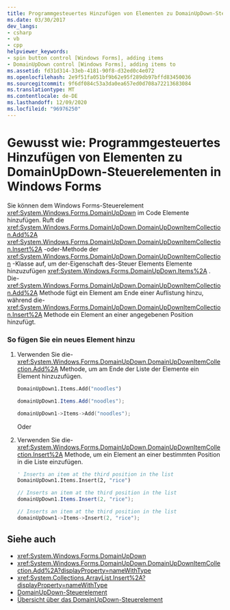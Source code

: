 ```yaml
---
title: Programmgesteuertes Hinzufügen von Elementen zu DomainUpDown-Steuerelementen
ms.date: 03/30/2017
dev_langs:
- csharp
- vb
- cpp
helpviewer_keywords:
- spin button control [Windows Forms], adding items
- DomainUpDown control [Windows Forms], adding items to
ms.assetid: fd31d314-33eb-4181-90f8-d32ed0c4e072
ms.openlocfilehash: 2e9f51fa051bf9b62e95f289db97bffd83450036
ms.sourcegitcommit: 9f6df084c53a3da0ea657ed0d708a72213683084
ms.translationtype: MT
ms.contentlocale: de-DE
ms.lasthandoff: 12/09/2020
ms.locfileid: "96976250"
---
```

# <a name="how-to-add-items-to-windows-forms-domainupdown-controls-programmatically"></a>Gewusst wie: Programmgesteuertes Hinzufügen von Elementen zu DomainUpDown-Steuerelementen in Windows Forms
Sie können dem Windows Forms-Steuerelement <xref:System.Windows.Forms.DomainUpDown> im Code Elemente hinzufügen. Ruft die <xref:System.Windows.Forms.DomainUpDown.DomainUpDownItemCollection.Add%2A> <xref:System.Windows.Forms.DomainUpDown.DomainUpDownItemCollection.Insert%2A> -oder-Methode der <xref:System.Windows.Forms.DomainUpDown.DomainUpDownItemCollection> -Klasse auf, um der-Eigenschaft des-Steuer Elements Elemente hinzuzufügen <xref:System.Windows.Forms.DomainUpDown.Items%2A> . Die- <xref:System.Windows.Forms.DomainUpDown.DomainUpDownItemCollection.Add%2A> Methode fügt ein Element am Ende einer Auflistung hinzu, während die- <xref:System.Windows.Forms.DomainUpDown.DomainUpDownItemCollection.Insert%2A> Methode ein Element an einer angegebenen Position hinzufügt.  
  
### <a name="to-add-a-new-item"></a>So fügen Sie ein neues Element hinzu  
  
1. Verwenden Sie die- <xref:System.Windows.Forms.DomainUpDown.DomainUpDownItemCollection.Add%2A> Methode, um am Ende der Liste der Elemente ein Element hinzuzufügen.  
  
    ```vb  
    DomainUpDown1.Items.Add("noodles")  
    ```  
  
    ```csharp  
    domainUpDown1.Items.Add("noodles");  
    ```  
  
    ```cpp  
    domainUpDown1->Items->Add("noodles");  
    ```  
  
     Oder  
  
2. Verwenden Sie die- <xref:System.Windows.Forms.DomainUpDown.DomainUpDownItemCollection.Insert%2A> Methode, um ein Element an einer bestimmten Position in die Liste einzufügen.  
  
    ```vb  
    ' Inserts an item at the third position in the list  
    DomainUpDown1.Items.Insert(2, "rice")  
    ```  
  
    ```csharp  
    // Inserts an item at the third position in the list  
    domainUpDown1.Items.Insert(2, "rice");  
    ```  
  
    ```cpp  
    // Inserts an item at the third position in the list  
    domainUpDown1->Items->Insert(2, "rice");  
    ```  
  
## <a name="see-also"></a>Siehe auch

- <xref:System.Windows.Forms.DomainUpDown>
- <xref:System.Windows.Forms.DomainUpDown.DomainUpDownItemCollection.Add%2A?displayProperty=nameWithType>
- <xref:System.Collections.ArrayList.Insert%2A?displayProperty=nameWithType>
- [DomainUpDown-Steuerelement](domainupdown-control-windows-forms.md)
- [Übersicht über das DomainUpDown-Steuerelement](domainupdown-control-overview-windows-forms.md)

